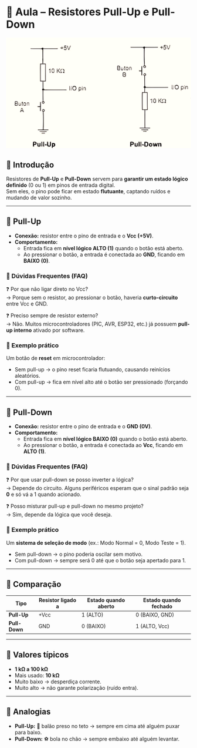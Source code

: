 # 📘 Aula – Resistores Pull-Up e Pull-Down  
![Esquema Pull-Up e Pull-Down](../06-assets/imagens/PullUp&pullDown.png)
## 🔹 Introdução  
Resistores de **Pull-Up** e **Pull-Down** servem para **garantir um estado lógico definido** (0 ou 1) em pinos de entrada digital.  
Sem eles, o pino pode ficar em estado **flutuante**, captando ruídos e mudando de valor sozinho.  

---

## 🔹 Pull-Up  

- **Conexão:** resistor entre o pino de entrada e o **Vcc (+5V)**.  
- **Comportamento:**  
  - Entrada fica em **nível lógico ALTO (1)** quando o botão está aberto.  
  - Ao pressionar o botão, a entrada é conectada ao **GND**, ficando em **BAIXO (0)**.  

### 💭 Dúvidas Frequentes (FAQ)  
❓ Por que não ligar direto no Vcc?  
→ Porque sem o resistor, ao pressionar o botão, haveria **curto-circuito** entre Vcc e GND.  

❓ Preciso sempre de resistor externo?  
→ Não. Muitos microcontroladores (PIC, AVR, ESP32, etc.) já possuem **pull-up interno** ativado por software.  

### 📌 Exemplo prático  
Um botão de **reset** em microcontrolador:  
- Sem pull-up → o pino reset ficaria flutuando, causando reinícios aleatórios.  
- Com pull-up → fica em nível alto até o botão ser pressionado (forçando 0).  

---

## 🔹 Pull-Down  

- **Conexão:** resistor entre o pino de entrada e o **GND (0V)**.  
- **Comportamento:**  
  - Entrada fica em **nível lógico BAIXO (0)** quando o botão está aberto.  
  - Ao pressionar o botão, a entrada é conectada ao **Vcc**, ficando em **ALTO (1)**.  

### 💭 Dúvidas Frequentes (FAQ)  
❓ Por que usar pull-down se posso inverter a lógica?  
→ Depende do circuito. Alguns periféricos esperam que o sinal padrão seja **0** e só vá a 1 quando acionado.  

❓ Posso misturar pull-up e pull-down no mesmo projeto?  
→ Sim, depende da lógica que você deseja.  

### 📌 Exemplo prático  
Um **sistema de seleção de modo** (ex.: Modo Normal = 0, Modo Teste = 1).  
- Sem pull-down → o pino poderia oscilar sem motivo.  
- Com pull-down → sempre será 0 até que o botão seja apertado para 1.  

---

## 🔹 Comparação  

| Tipo       | Resistor ligado a | Estado quando aberto | Estado quando fechado |
|------------|-------------------|-----------------------|------------------------|
| **Pull-Up**   | +Vcc             | 1 (ALTO)              | 0 (BAIXO, GND)         |
| **Pull-Down** | GND              | 0 (BAIXO)             | 1 (ALTO, Vcc)          |

---

## 🔹 Valores típicos  
- **1 kΩ a 100 kΩ**  
- Mais usado: **10 kΩ**  
- Muito baixo → desperdiça corrente.  
- Muito alto → não garante polarização (ruído entra).  

---

## 🔹 Analogias  
- **Pull-Up:** 🎈 balão preso no teto → sempre em cima até alguém puxar para baixo.  
- **Pull-Down:** ⚽ bola no chão → sempre embaixo até alguém levantar.  
